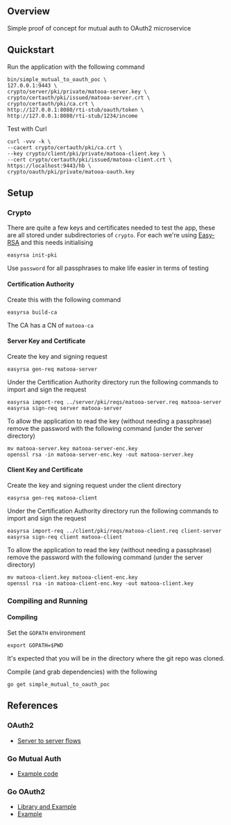 ## Overview

Simple proof of concept for mutual auth to OAuth2 microservice


## Quickstart

Run the application with the following command

```
bin/simple_mutual_to_oauth_poc \
127.0.0.1:9443 \
crypto/server/pki/private/matooa-server.key \
crypto/certauth/pki/issued/matooa-server.crt \
crypto/certauth/pki/ca.crt \
http://127.0.0.1:8080/rti-stub/oauth/token \
http://127.0.0.1:8080/rti-stub/1234/income
```

Test with Curl

```
curl -vvv -k \
--cacert crypto/certauth/pki/ca.crt \
--key crypto/client/pki/private/matooa-client.key \
--cert crypto/certauth/pki/issued/matooa-client.crt \
https://localhost:9443/hb \
crypto/oauth/pki/private/matooa-oauth.key 
```

## Setup

### Crypto

There are quite a few keys and certificates needed to test the app, these are
all stored under subdirectories of `crypto`.  For each we're using
[Easy-RSA](https://github.com/OpenVPN/easy-rsa.git) and this needs initialising

```
easyrsa init-pki
```

Use `password` for all passphrases to make life easier in terms of testing

#### Certification Authority

Create this with the following command

```
easyrsa build-ca
```

The CA has a CN of `matooa-ca`

#### Server Key and Certificate

Create the key and signing request

```
easyrsa gen-req matooa-server
```

Under the Certification Authority directory run the following commands to
import and sign the request

```
easyrsa import-req ../server/pki/reqs/matooa-server.req matooa-server
easyrsa sign-req server matooa-server
```

To allow the application to read the key (without needing a passphrase) remove
the password with the following command (under the server directory)

```
mv matooa-server.key matooa-server-enc.key
openssl rsa -in matooa-server-enc.key -out matooa-server.key
```


#### Client Key and Certificate

Create the key and signing request under the client directory

```
easyrsa gen-req matooa-client
```

Under the Certification Authority directory run the following commands to
import and sign the request

```
easyrsa import-req ../client/pki/reqs/matooa-client.req client-server
easyrsa sign-req client matooa-client
```

To allow the application to read the key (without needing a passphrase) remove
the password with the following command (under the server directory)

```
mv matooa-client.key matooa-client-enc.key
openssl rsa -in matooa-client-enc.key -out matooa-client.key
```


### Compiling and Running

#### Compiling

Set the `GOPATH` environment

```
export GOPATH=$PWD
```

It's expected that you will be in the directory where the git repo was cloned.

Compile (and grab dependencies) with the following

```
go get simple_mutual_to_oauth_poc
```


## References

### OAuth2

* [Server to server flows](https://developers.google.com/identity/protocols/OAuth2ServiceAccount)

### Go Mutual Auth

* [Example code](https://github.com/wolfeidau/golang-massl/blob/master/cmd/massl-https/server.go)


### Go OAuth2

* [Library and Example](https://github.com/golang/oauth2)
* [Example](https://tutorialedge.net/golang/go-oauth2-tutorial/)
